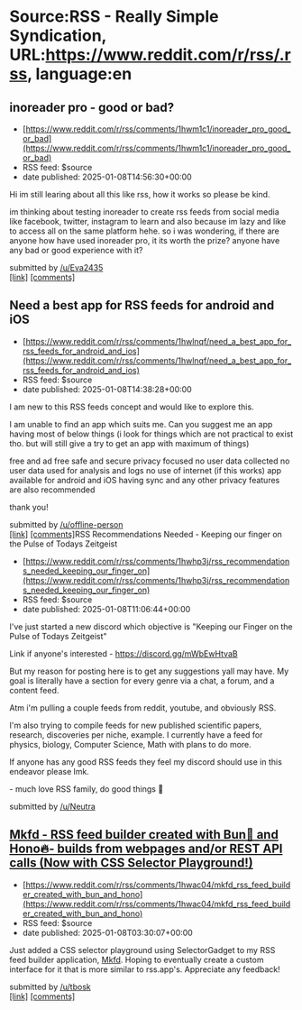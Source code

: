 # Source:RSS - Really Simple Syndication, URL:https://www.reddit.com/r/rss/.rss, language:en

## inoreader pro - good or bad?
 - [https://www.reddit.com/r/rss/comments/1hwm1c1/inoreader_pro_good_or_bad](https://www.reddit.com/r/rss/comments/1hwm1c1/inoreader_pro_good_or_bad)
 - RSS feed: $source
 - date published: 2025-01-08T14:56:30+00:00

<!-- SC_OFF --><div class="md"><p>Hi im still learing about all this like rss, how it works so please be kind. </p> <p>im thinking about testing inoreader to create rss feeds from social media like facebook, twitter, instagram to learn and also because im lazy and like to access all on the same platform hehe. so i was wondering, if there are anyone how have used inoreader pro, it its worth the prize? anyone have any bad or good experience with it?</p> </div><!-- SC_ON --> &#32; submitted by &#32; <a href="https://www.reddit.com/user/Eva2435"> /u/Eva2435 </a> <br/> <span><a href="https://www.reddit.com/r/rss/comments/1hwm1c1/inoreader_pro_good_or_bad/">[link]</a></span> &#32; <span><a href="https://www.reddit.com/r/rss/comments/1hwm1c1/inoreader_pro_good_or_bad/">[comments]</a></span>

## Need a best app for RSS feeds for android and iOS
 - [https://www.reddit.com/r/rss/comments/1hwlnqf/need_a_best_app_for_rss_feeds_for_android_and_ios](https://www.reddit.com/r/rss/comments/1hwlnqf/need_a_best_app_for_rss_feeds_for_android_and_ios)
 - RSS feed: $source
 - date published: 2025-01-08T14:38:28+00:00

<!-- SC_OFF --><div class="md"><p>I am new to this RSS feeds concept and would like to explore this. </p> <p>I am unable to find an app which suits me. Can you suggest me an app having most of below things (i look for things which are not practical to exist tho. but will still give a try to get an app with maximum of things)</p> <p>free and ad free safe and secure privacy focused no user data collected no user data used for analysis and logs no use of internet (if this works) app available for android and iOS having sync and any other privacy features are also recommended </p> <p>thank you!</p> </div><!-- SC_ON --> &#32; submitted by &#32; <a href="https://www.reddit.com/user/offline-person"> /u/offline-person </a> <br/> <span><a href="https://www.reddit.com/r/rss/comments/1hwlnqf/need_a_best_app_for_rss_feeds_for_android_and_ios/">[link]</a></span> &#32; <span><a href="https://www.reddit.com/r/rss/comments/1hwlnqf/need_a_best_app_for_rss_feeds_for_android_and_ios/">[comments]</a></s

## RSS Recommendations Needed - Keeping our finger on the Pulse of Todays Zeitgeist
 - [https://www.reddit.com/r/rss/comments/1hwhp3j/rss_recommendations_needed_keeping_our_finger_on](https://www.reddit.com/r/rss/comments/1hwhp3j/rss_recommendations_needed_keeping_our_finger_on)
 - RSS feed: $source
 - date published: 2025-01-08T11:06:44+00:00

<!-- SC_OFF --><div class="md"><p>I&#39;ve just started a new discord which objective is &quot;Keeping our Finger on the Pulse of Todays Zeitgeist&quot;</p> <p>Link if anyone&#39;s interested - <a href="https://discord.gg/mWbEwHtvaB">https://discord.gg/mWbEwHtvaB</a></p> <p>But my reason for posting here is to get any suggestions yall may have. My goal is literally have a section for every genre via a chat, a forum, and a content feed.</p> <p>Atm i&#39;m pulling a couple feeds from reddit, youtube, and obviously RSS. </p> <p>I&#39;m also trying to compile feeds for new published scientific papers, research, discoveries per niche, example. I currently have a feed for physics, biology, Computer Science, Math with plans to do more.</p> <p>If anyone has any good RSS feeds they feel my discord should use in this endeavor please lmk. </p> <p>- much love RSS family, do good things 💖</p> </div><!-- SC_ON --> &#32; submitted by &#32; <a href="https://www.reddit.com/user/NeutralBot"> /u/Neutra

## Mkfd - RSS feed builder created with Bun🥖 and Hono🔥- builds from webpages and/or REST API calls (Now with CSS Selector Playground!)
 - [https://www.reddit.com/r/rss/comments/1hwac04/mkfd_rss_feed_builder_created_with_bun_and_hono](https://www.reddit.com/r/rss/comments/1hwac04/mkfd_rss_feed_builder_created_with_bun_and_hono)
 - RSS feed: $source
 - date published: 2025-01-08T03:30:07+00:00

<!-- SC_OFF --><div class="md"><p>Just added a CSS selector playground using SelectorGadget to my RSS feed builder application, <a href="https://github.com/TBosak/mkfd">Mkfd</a>. Hoping to eventually create a custom interface for it that is more similar to rss.app&#39;s. Appreciate any feedback!</p> </div><!-- SC_ON --> &#32; submitted by &#32; <a href="https://www.reddit.com/user/tbosk"> /u/tbosk </a> <br/> <span><a href="https://www.reddit.com/r/rss/comments/1hwac04/mkfd_rss_feed_builder_created_with_bun_and_hono/">[link]</a></span> &#32; <span><a href="https://www.reddit.com/r/rss/comments/1hwac04/mkfd_rss_feed_builder_created_with_bun_and_hono/">[comments]</a></span>


